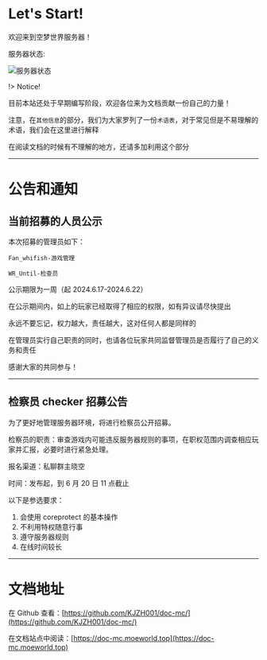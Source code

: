 # Let's Start!

欢迎来到空梦世界服务器！

服务器状态:

<img src="https://api.loohpjames.com/serverbanner.png?ip=mc.moeworld.top&timezone=Asia/Shanghai&offlinemessage=%E6%9C%8D%E5%8A%A1%E5%99%A8%E7%A6%BB%E7%BA%BF&dateformat=yyyy/MM/dd&name=MoeWorld%E7%A9%BA%E6%A2%A6%E4%B8%96%E7%95%8C%E6%9C%8D%E5%8A%A1%E5%99%A8" alt="服务器状态">

!> Notice!

目前本站还处于早期编写阶段，欢迎各位来为文档贡献一份自己的力量！

注意，在`其他信息`的部分，我们为大家罗列了一份`术语表`，对于常见但是不易理解的术语，我们会在这里进行解释

在阅读文档的时候有不理解的地方，还请多加利用这个部分

---

# 公告和通知

## 当前招募的人员公示

本次招募的管理员如下：

```
Fan_whifish-游戏管理

WR_Until-检查员
```

公示期限为一周（起 2024.6.17-2024.6.22）

在公示期间内，如上的玩家已经取得了相应的权限，如有异议请尽快提出

永远不要忘记，权力越大，责任越大，这对任何人都是同样的

在管理员实行自己职责的同时，也请各位玩家共同监督管理员是否履行了自己的义务和责任

感谢大家的共同参与！

---

## 检察员 checker 招募公告

为了更好地管理服务器环境，将进行检察员公开招募。

检察员的职责：审查游戏内可能违反服务器规则的事项，在职权范围内调查相应玩家并汇报，必要时进行紧急处理。

报名渠道：私聊群主晓空

时间：发布起，到 6 月 20 日 11 点截止

以下是参选要求：

1. 会使用 coreprotect 的基本操作
2. 不利用特权随意行事
3. 遵守服务器规则
4. 在线时间较长

---

# 文档地址

在 Github 查看：[https://github.com/KJZH001/doc-mc/](https://github.com/KJZH001/doc-mc/)

在文档站点中阅读：[https://doc-mc.moeworld.top](https://doc-mc.moeworld.top)
